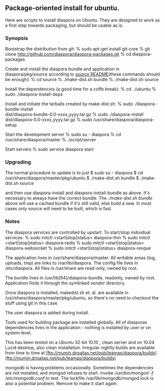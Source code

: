 ## Package-oriented install for ubuntu.

Here are  scripts to install diaspora on Ubuntu. They are designed to
work as a first step towards packaging, but should be usable as is.

### Synopsis

Bootstrap the distribution from git:
    % sudo apt-get install git-core
    % git clone http://github.com/diaspora/diaspora-packages.git
    % cd diaspora-packages

Create and install the diaspora bundle and application in
diaspora/pkg/source according to [source README](http://github.com/diaspora/diaspora-packages/tree/master/source/)(these commands should be enough):
    % cd source
    % ./make-dist.sh bundle
    % ./make-dist.sh source

Install the dependencies (a good time for a coffe break):
    % cd ../ubuntu
    % sudo ./diaspora-install-deps

Install and  initiate the tarballs created by make-dist.sh:
    % sudo ./diaspora-bundle-install \
        dist/diaspora-bundle-0.0-xxxx_yyyy.tar.gz
    % sudo ./diaspora-install dist/diaspora-0.0-xxxx_yyyy.tar.gz
    % sudo /usr/share/diaspora/diaspora-setup

Start the development server
    % sudo su - diaspora
    % cd /usr/share/diaspora/master
    % ./script/server

Start servers
    % sudo service diaspora start

### Upgrading

The normal procedure to update is to just
    $ sudo su - diaspora
    $ cd /usr/share/diaspora/master/pkg/ubuntu
    $ ./make-dist.sh bundle
    $ ./make-dist.sh source

and then use diaspora-install and diaspora-install-bundle as above.
It's necessary to always have the correct bundle. The  *./make-dist.sh bundle*
above will use a cached bundle if it's still valid, else build a new.
In most cases only source will need to be built, which is fast.

### Notes

The diaspora services are controlled by upstart. To start/stop
individual services:
    % sudo initctl <start|stop|status>  diaspora-thin
    % sudo initctl <start|stop|status>  diaspora-redis
    % sudo initctl <start|stop|status>  diaspora-websocket
    % sudo initctl <start|stop|status>  diaspora-resque

The application lives in /usr/share/diaspora/master. All writable areas
(log, uploads, tmp) are links to /var/lib/diaspora. The config file lives
in /etc/diaspora. All files in /usr/share are read-only, owned by root.

The bundle lives in /usr/lib[64]/diaspora-bundle, readonly, owned by root.
Application finds it through the symlinked *vendor* directory.

Once diaspora is installed, makedist.sh et. al. are available in
/usr/share/diaspora/master/pkg/ubuntu, so there's no need to checkout
the stuff using git in this case.

The user diaspora is added during install.

Tools used for building package are installed globally. All of diasporas
dependencies lives in the application - nothing is installed by user or
on system level.

This has been tested on a Ubuntu 32-bit 10.10 , clean server and on 10.04
Lucid desktop, also clean installation. Irregular nightly builds are
available from time to time at
[ftp://mumin.dnsalias.net/pub/leamas/diaspora/builds](ftp://mumin.dnsalias.net/pub/leamas/diaspora/builds)

mongodb is having problems occasionally. Sometimes the dependencies are not
installed, and mongod refuses to start. invoke */usr/bin/mongod -f
/etc/mongodb.conf* to test. The lockfile /var/lib/mongodb/mongod.lock is
also a potential problem. Remove to make it start again.
